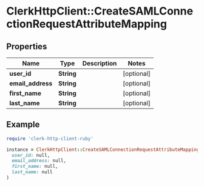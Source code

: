 # ClerkHttpClient::CreateSAMLConnectionRequestAttributeMapping

## Properties

| Name | Type | Description | Notes |
| ---- | ---- | ----------- | ----- |
| **user_id** | **String** |  | [optional] |
| **email_address** | **String** |  | [optional] |
| **first_name** | **String** |  | [optional] |
| **last_name** | **String** |  | [optional] |

## Example

```ruby
require 'clerk-http-client-ruby'

instance = ClerkHttpClient::CreateSAMLConnectionRequestAttributeMapping.new(
  user_id: null,
  email_address: null,
  first_name: null,
  last_name: null
)
```

